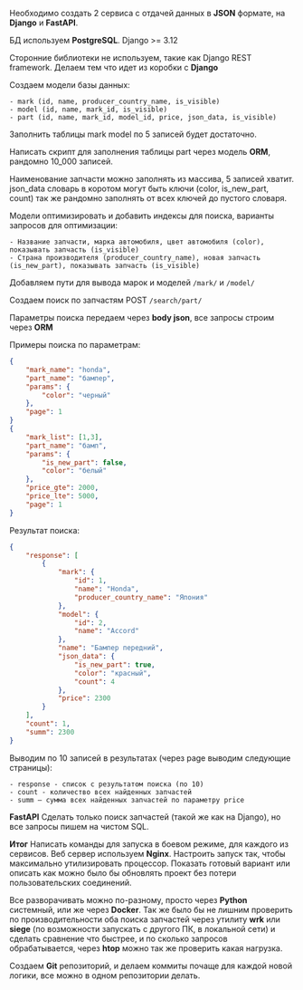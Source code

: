 Необходимо создать 2 сервиса с отдачей данных в **JSON** формате, на **Django** и **FastAPI**.

БД используем **PostgreSQL**.
Django >= 3.12

Сторонние библиотеки не используем, такие как Django REST framework. Делаем тем что идет из коробки с **Django**

Создаем модели базы данных:

    - mark (id, name, producer_country_name, is_visible)
    - model (id, name, mark_id, is_visible)
    - part (id, name, mark_id, model_id, price, json_data, is_visible)

Заполнить таблицы mark model по 5 записей будет достаточно.

Написать скрипт для заполнения таблицы part через модель **ORM**, рандомно 10_000 записей.

Наименование запчасти можно заполнять из массива, 5 записей хватит. json_data словарь в коротом могут быть ключи (color, is_new_part, count) так же рандомно заполнять от всех ключей до пустого словаря.

Модели оптимизировать и добавить индексы для поиска, варианты запросов для оптимизации:

    - Название запчасти, марка автомобиля, цвет автомобиля (color), показывать запчасть (is_visible)
    - Страна производителя (producer_country_name), новая запчасть (is_new_part), показывать запчасть (is_visible)

Добавляем пути для вывода марок и моделей `/mark/` и `/model/`

Создаем поиск по запчастям
POST `/search/part/`

Параметры поиска передаем через **body json**, все запросы строим через **ORM**

Примеры поиска по параметрам:

```json
{
    "mark_name": "honda",
    "part_name": "бампер",
    "params": {
        "color": "черный"
    },
    "page": 1
}
{
    "mark_list": [1,3],
    "part_name": "бамп",
    "params": {
        "is_new_part": false,
        "color": "белый"
    },
    "price_gte": 2000,
    "price_lte": 5000,
    "page": 1
}
```

Результат поиска:

```json
{
    "response": [
        {
            "mark": {
                "id": 1,
                "name": "Honda",
                "producer_country_name": "Япония"
            },
            "model": {
                "id": 2,
                "name": "Accord"
            },
            "name": "Бампер передний",
            "json_data": {
                "is_new_part": true,
                "color": "красный",
                "count": 4
            },
            "price": 2300
        }
    ],
    "count": 1,
    "summ": 2300
}
```

Выводим по 10 записей в результатах (через page выводим следующие страницы):

    - response - список с результатом поиска (по 10)
    - count - количество всех найденных запчастей
    - summ – сумма всех найденных запчастей по параметру price

**FastAPI**
Сделать только поиск запчастей (такой же как на Django), но все запросы пишем на чистом SQL.

**Итог**
Написать команды для запуска в боевом режиме, для каждого из сервисов. Веб сервер
используем **Nginx**. Настроить запуск так, чтобы максимально утилизировать процессор.
Показать готовый вариант или описать как можно было бы обновлять проект без потери
пользовательских соединений.

Все разворачивать можно по-разному, просто через **Python** системный, или же через **Docker**.
Так же было бы не лишним проверить по производительности оба поиска запчастей через
утилиту **wrk** или **siege** (по возможности запускать с другого ПК, в локальной сети) и сделать
сравнение что быстрее, и по сколько запросов обрабатывается, через **htop** можно так же
проверить какая нагрузка.

Создаем **Git** репозиторий, и делаем коммиты почаще для каждой новой логики, все можно в
одном репозитории делать.
